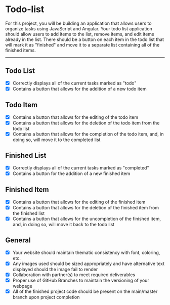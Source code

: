 # Todo-list

For this project, you will be building an application that allows users to organize tasks using JavaScript and Angular. Your todo list application should allow users to add items to the list, remove items, and edit items already in the list. There should be a button on each item in the todo list that will mark it as "finished" and move it to a separate list containing all of the finished items.

---

## Todo List

- [x] Correctly displays all of the current tasks marked as "todo"
- [x] Contains a button that allows for the addition of a new todo item

## Todo Item

- [x] Contains a button that allows for the editing of the todo item
- [x] Contains a button that allows for the deletion of the todo item from the todo list
- [X] Contains a button that allows for the completion of the todo item, and, in doing so, will move it to the completed
        list

## Finished List

- [x] Correctly displays all of the current tasks marked as "completed"
- [X] Contains a button for the addition of a new finished item

## Finished Item

- [x] Contains a button that allows for the editing of the finished item
- [x] Contains a button that allows for the deletion of the finished item from the finished list
- [x] Contains a button that allows for the uncompletion of the finished item, and, in doing so, will move it back to the todo list

## General

- [x] Your website should maintain thematic consistency with font, coloring, etc.
- [x] Any images used should be sized appropriately and have alternative text displayed should the image fail to render
- [x] Collaboration with partner(s) to meet required deliverables
- [X] Proper use of GitHub Branches to maintain the versioning of your webpage
- [x] All of the finished project code should be present on the main/master branch upon project completion
